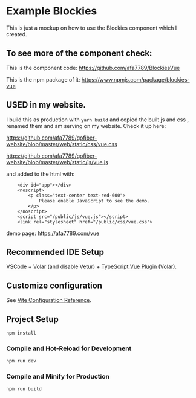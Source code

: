 # Example Blockies

This is just a mockup on how to use the Blockies component which I created.

## To see more of the component check:

This is the component code:
https://github.com/afa7789/BlockiesVue

This is the npm package of it:
https://www.npmjs.com/package/blockies-vue


## USED in my website.

I build this as production with `yarn build` and copied the built js and css , renamed them and am serving on my website.
Check it up here:

https://github.com/afa7789/gofiber-website/blob/master/web/static/css/vue.css

https://github.com/afa7789/gofiber-website/blob/master/web/static/js/vue.js

and added to the html with:
```
    <div id="app"></div>
    <noscript>
        <p class="text-center text-red-600">
            Please enable JavaScript to see the demo.
        </p>
    </noscript>
    <script src="/public/js/vue.js"></script>
    <link rel="stylesheet" href="/public/css/vue.css">
```

demo page:
https://afa7789.com/vue

## Recommended IDE Setup

[VSCode](https://code.visualstudio.com/) + [Volar](https://marketplace.visualstudio.com/items?itemName=Vue.volar) (and disable Vetur) + [TypeScript Vue Plugin (Volar)](https://marketplace.visualstudio.com/items?itemName=Vue.vscode-typescript-vue-plugin).

## Customize configuration

See [Vite Configuration Reference](https://vitejs.dev/config/).

## Project Setup

```sh
npm install
```

### Compile and Hot-Reload for Development

```sh
npm run dev
```

### Compile and Minify for Production

```sh
npm run build
```
